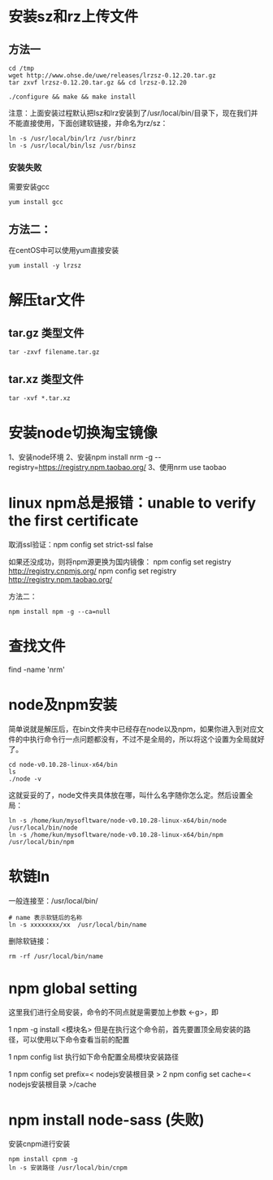 # 安装sz和rz上传文件

## 方法一

```shell
cd /tmp
wget http://www.ohse.de/uwe/releases/lrzsz-0.12.20.tar.gz
tar zxvf lrzsz-0.12.20.tar.gz && cd lrzsz-0.12.20

./configure && make && make install
```

注意：上面安装过程默认把lsz和lrz安装到了/usr/local/bin/目录下，现在我们并不能直接使用，下面创建软链接，并命名为rz/sz：

```shell
ln -s /usr/local/bin/lrz /usr/binrz
ln -s /usr/local/bin/lsz /usr/binsz
```

### 安装失败

需要安装gcc

```shell
yum install gcc 
```

## 方法二：

在centOS中可以使用yum直接安装

```shell
yum install -y lrzsz
```

# 解压tar文件

## tar.gz 类型文件

```shell
tar -zxvf filename.tar.gz
```

## tar.xz 类型文件

```shell
tar -xvf *.tar.xz
```


# 安装node切换淘宝镜像
1、安装node环境
2、安装npm install nrm -g --registry=https://registry.npm.taobao.org/
3、使用nrm use taobao

# linux npm总是报错：unable to verify the first certificate

取消ssl验证：npm config set strict-ssl false

如果还没成功，则将npm源更换为国内镜像：
npm config set registry http://registry.cnpmjs.org/
npm config set registry http://registry.npm.taobao.org/

方法二：

```
npm install npm -g --ca=null
```

# 查找文件 

find -name 'nrm'


# node及npm安装

简单说就是解压后，在bin文件夹中已经存在node以及npm，如果你进入到对应文件的中执行命令行一点问题都没有，不过不是全局的，所以将这个设置为全局就好了。

```
cd node-v0.10.28-linux-x64/bin
ls
./node -v
```

这就妥妥的了，node文件夹具体放在哪，叫什么名字随你怎么定。然后设置全局：

```
ln -s /home/kun/mysofltware/node-v0.10.28-linux-x64/bin/node /usr/local/bin/node
ln -s /home/kun/mysofltware/node-v0.10.28-linux-x64/bin/npm /usr/local/bin/npm

```

# 软链ln

一般连接至：/usr/local/bin/

```
# name 表示软链后的名称
ln -s xxxxxxxx/xx  /usr/local/bin/name

```

删除软链接：

```
rm -rf /usr/local/bin/name
```

# npm global setting 

这里我们进行全局安装，命令的不同点就是需要加上参数 <-g>，即

1   npm -g install <模块名>
但是在执行这个命令前，首先要置顶全局安装的路径，可以使用以下命令查看当前的配置

1   npm config list
执行如下命令配置全局模块安装路径

1   npm config set prefix=< nodejs安装根目录 >
2   npm config set cache=< nodejs安装根目录 >/cache

# npm install node-sass (失败)

安装cnpm进行安装

```
npm install cpnm -g
ln -s 安装路径 /usr/local/bin/cnpm
```





